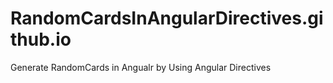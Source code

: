 # RandomCardsInAngularDirectives.github.io
Generate RandomCards in Angualr by Using Angular Directives 
